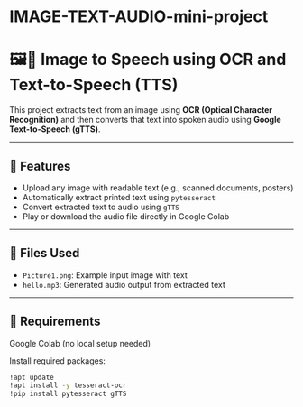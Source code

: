 # IMAGE-TEXT-AUDIO-mini-project
# 🖼️📢 Image to Speech using OCR and Text-to-Speech (TTS)

This project extracts text from an image using **OCR (Optical Character Recognition)** and then converts that text into spoken audio using **Google Text-to-Speech (gTTS)**.

---

## 📌 Features

- Upload any image with readable text (e.g., scanned documents, posters)
- Automatically extract printed text using `pytesseract`
- Convert extracted text to audio using `gTTS`
- Play or download the audio file directly in Google Colab

---

## 📁 Files Used

- `Picture1.png`: Example input image with text
- `hello.mp3`: Generated audio output from extracted text

---

## 🔧 Requirements

Google Colab (no local setup needed)

Install required packages:
```bash
!apt update
!apt install -y tesseract-ocr
!pip install pytesseract gTTS
